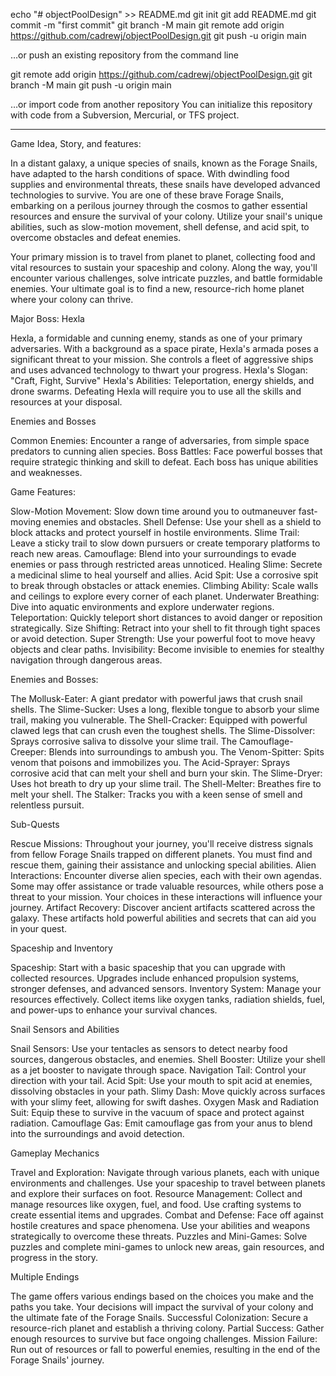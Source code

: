 echo "# objectPoolDesign" >> README.md
git init
git add README.md
git commit -m "first commit"
git branch -M main
git remote add origin https://github.com/cadrewj/objectPoolDesign.git
git push -u origin main



…or push an existing repository from the command line

git remote add origin https://github.com/cadrewj/objectPoolDesign.git
git branch -M main
git push -u origin main


…or import code from another repository
You can initialize this repository with code from a Subversion, Mercurial, or TFS project.


*****************************


Game Idea, Story, and features:

In a distant galaxy, a unique species of snails, known as the Forage Snails, have adapted to the harsh conditions of space. With dwindling food supplies and environmental threats, these snails have developed advanced technologies to survive. You are one of these brave Forage Snails, embarking on a perilous journey through the cosmos to gather essential resources and ensure the survival of your colony. Utilize your snail's unique abilities, such as slow-motion movement, shell defense, and acid spit, to overcome obstacles and defeat enemies. 

Your primary mission is to travel from planet to planet, collecting food and vital resources to sustain your spaceship and colony. Along the way, you'll encounter various challenges, solve intricate puzzles, and battle formidable enemies. Your ultimate goal is to find a new, resource-rich home planet where your colony can thrive.

Major Boss: Hexla

Hexla, a formidable and cunning enemy, stands as one of your primary adversaries. With a background as a space pirate, Hexla's armada poses a significant threat to your mission. She controls a fleet of aggressive ships and uses advanced technology to thwart your progress.
Hexla's Slogan: "Craft, Fight, Survive"
Hexla's Abilities: Teleportation, energy shields, and drone swarms. Defeating Hexla will require you to use all the skills and resources at your disposal.

Enemies and Bosses

Common Enemies: Encounter a range of adversaries, from simple space predators to cunning alien species.
Boss Battles: Face powerful bosses that require strategic thinking and skill to defeat. Each boss has unique abilities and weaknesses.

Game Features:

Slow-Motion Movement: Slow down time around you to outmaneuver fast-moving enemies and obstacles.
Shell Defense: Use your shell as a shield to block attacks and protect yourself in hostile environments.
Slime Trail: Leave a sticky trail to slow down pursuers or create temporary platforms to reach new areas.
Camouflage: Blend into your surroundings to evade enemies or pass through restricted areas unnoticed.
Healing Slime: Secrete a medicinal slime to heal yourself and allies.
Acid Spit: Use a corrosive spit to break through obstacles or attack enemies.
Climbing Ability: Scale walls and ceilings to explore every corner of each planet.
Underwater Breathing: Dive into aquatic environments and explore underwater regions.
Teleportation: Quickly teleport short distances to avoid danger or reposition strategically.
Size Shifting: Retract into your shell to fit through tight spaces or avoid detection.
Super Strength: Use your powerful foot to move heavy objects and clear paths.
Invisibility: Become invisible to enemies for stealthy navigation through dangerous areas.

Enemies and Bosses:

The Mollusk-Eater: A giant predator with powerful jaws that crush snail shells.
The Slime-Sucker: Uses a long, flexible tongue to absorb your slime trail, making you vulnerable.
The Shell-Cracker: Equipped with powerful clawed legs that can crush even the toughest shells.
The Slime-Dissolver: Sprays corrosive saliva to dissolve your slime trail.
The Camouflage-Creeper: Blends into surroundings to ambush you.
The Venom-Spitter: Spits venom that poisons and immobilizes you.
The Acid-Sprayer: Sprays corrosive acid that can melt your shell and burn your skin.
The Slime-Dryer: Uses hot breath to dry up your slime trail.
The Shell-Melter: Breathes fire to melt your shell.
The Stalker: Tracks you with a keen sense of smell and relentless pursuit.

Sub-Quests

Rescue Missions: Throughout your journey, you'll receive distress signals from fellow Forage Snails trapped on different planets. You must find and rescue them, gaining their assistance and unlocking special abilities.
Alien Interactions: Encounter diverse alien species, each with their own agendas. Some may offer assistance or trade valuable resources, while others pose a threat to your mission. Your choices in these interactions will influence your journey.
Artifact Recovery: Discover ancient artifacts scattered across the galaxy. These artifacts hold powerful abilities and secrets that can aid you in your quest.

Spaceship and Inventory

Spaceship: Start with a basic spaceship that you can upgrade with collected resources. Upgrades include enhanced propulsion systems, stronger defenses, and advanced sensors.
Inventory System: Manage your resources effectively. Collect items like oxygen tanks, radiation shields, fuel, and power-ups to enhance your survival chances.

Snail Sensors and Abilities

Snail Sensors: Use your tentacles as sensors to detect nearby food sources, dangerous obstacles, and enemies.
Shell Booster: Utilize your shell as a jet booster to navigate through space.
Navigation Tail: Control your direction with your tail.
Acid Spit: Use your mouth to spit acid at enemies, dissolving obstacles in your path.
Slimy Dash: Move quickly across surfaces with your slimy feet, allowing for swift dashes.
Oxygen Mask and Radiation Suit: Equip these to survive in the vacuum of space and protect against radiation.
Camouflage Gas: Emit camouflage gas from your anus to blend into the surroundings and avoid detection.

Gameplay Mechanics


Travel and Exploration: Navigate through various planets, each with unique environments and challenges. Use your spaceship to travel between planets and explore their surfaces on foot.
Resource Management: Collect and manage resources like oxygen, fuel, and food. Use crafting systems to create essential items and upgrades.
Combat and Defense: Face off against hostile creatures and space phenomena. Use your abilities and weapons strategically to overcome these threats.
Puzzles and Mini-Games: Solve puzzles and complete mini-games to unlock new areas, gain resources, and progress in the story.

Multiple Endings

The game offers various endings based on the choices you make and the paths you take. Your decisions will impact the survival of your colony and the ultimate fate of the Forage Snails.
Successful Colonization: Secure a resource-rich planet and establish a thriving colony.
Partial Success: Gather enough resources to survive but face ongoing challenges.
Mission Failure: Run out of resources or fall to powerful enemies, resulting in the end of the Forage Snails' journey.





